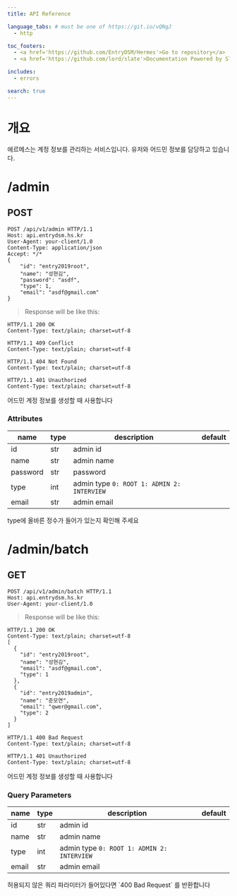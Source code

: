 ```yaml
---
title: API Reference

language_tabs: # must be one of https://git.io/vQNgJ
  - http

toc_footers:
  - <a href='https://github.com/EntryDSM/Hermes'>Go to repository</a>
  - <a href='https://github.com/lord/slate'>Documentation Powered by Slate</a>

includes:
  - errors

search: true
---
```


# 개요

에르메스는 계정 정보를 관리하는 서비스입니다. 유저와 어드민 정보를 담당하고 있습니다.

# /admin
## POST

```http
POST /api/v1/admin HTTP/1.1
Host: api.entrydsm.hs.kr
User-Agent: your-client/1.0
Content-Type: application/json
Accept: */*
{
	"id": "entry2019root",
	"name": "성현김",
	"password": "asdf",
	"type": 1,
	"email": "asdf@gmail.com"
}
```

> Response will be like this:

```
HTTP/1.1 200 OK
Content-Type: text/plain; charset=utf-8

HTTP/1.1 409 Conflict
Content-Type: text/plain; charset=utf-8

HTTP/1.1 404 Not Found
Content-Type: text/plain; charset=utf-8

HTTP/1.1 401 Unauthorized
Content-Type: text/plain; charset=utf-8
```
어드민 계정 정보를 생성할 때 사용합니다

### Attributes

| name     | type | description                                 | default |
|----------|------|---------------------------------------------|---------|
| id       | str  | admin id                                    |         |
| name     | str  | admin name                                  |         |
| password | str  | password                                    |         |
| type     | int  | admin type  `0: ROOT 1: ADMIN 2: INTERVIEW` |         |
| email    | str  | admin email                                 |         |

<aside class="notice">
type에 올바른 정수가 들어가 있는지 확인해 주세요
</aside>

# /admin/batch
## GET

```http
POST /api/v1/admin/batch HTTP/1.1
Host: api.entrydsm.hs.kr
User-Agent: your-client/1.0
```

> Response will be like this:

```
HTTP/1.1 200 OK
Content-Type: text/plain; charset=utf-8
[
  {
    "id": "entry2019root",
    "name": "성현김",
    "email": "asdf@gmail.com",
    "type": 1
  },
  {
    "id": "entry2019admin",
    "name": "준모연",
    "email": "qwer@gmail.com",
    "type": 2
  }
]

HTTP/1.1 400 Bad Request
Content-Type: text/plain; charset=utf-8

HTTP/1.1 401 Unauthorized
Content-Type: text/plain; charset=utf-8
```
어드민 계정 정보를 생성할 때 사용합니다

### Query Parameters

| name     | type | description                                 | default |
|----------|------|---------------------------------------------|---------|
| id       | str  | admin id                                    |         |
| name     | str  | admin name                                  |         |
| type     | int  | admin type  `0: ROOT 1: ADMIN 2: INTERVIEW` |         |
| email    | str  | admin email                                 |         |

<aside class="notice">
허용되지 않은 쿼리 파라미터가 들어있다면 `400 Bad Request` 를 반환합니다
</aside>